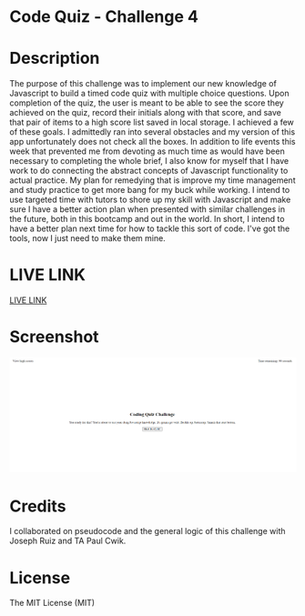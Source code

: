 # Code Quiz - Challenge 4

# Description

The purpose of this challenge was to implement our new knowledge of Javascript to build a timed code quiz with multiple choice questions. Upon completion of the quiz, the user is meant to be able to see the score they achieved on the quiz, record their initials along with that score, and save that pair of items to a high score list saved in local storage. I achieved a few of these goals. I admittedly ran into several obstacles and my version of this app unfortunately does not check all the boxes. In addition to life events this week that prevented me from devoting as much time as would have been necessary to completing the whole brief, I also know for myself that I have work to do connecting the abstract concepts of Javascript functionality to actual practice. My plan for remedying that is improve my time management and study practice to get more bang for my buck while working. I intend to use targeted time with tutors to shore up my skill with Javascript and make sure I have a better action plan when presented with similar challenges in the future, both in this bootcamp and out in the world. In short, I intend to have a better plan next time for how to tackle this sort of code. I've got the tools, now I just need to make them mine.

# LIVE LINK

[LIVE LINK](https://tyleresselman.github.io/web-api-code-quiz-ch-4/)

# Screenshot

![Screenshot](./assets/images/code%20quiz%20screenshot.png)

# Credits

I collaborated on pseudocode and the general logic of this challenge with Joseph Ruiz and TA Paul Cwik.

# License

The MIT License (MIT)




